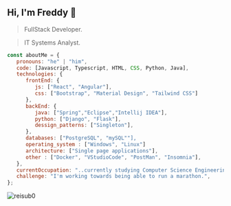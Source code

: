 ## Hi, I'm Freddy 👋
> FullStack Developer.    

> IT Systems Analyst.

```javascript
const aboutMe = {
   pronouns: "he" | "him",
   code: [Javascript, Typescript, HTML, CSS, Python, Java],
   technologies: {
      frontEnd: {
         js: ["React", "Angular"],
         css: ["Bootstrap", "Material Design", "Tailwind CSS"]
      },
      backEnd: {
         java: ["Spring","Eclipse","Intellij IDEA"],
         python: ["Django", "Flask"],
         dessign_patterns: ["Singleton"],
      },
      databases: ["PostgreSQL", "mySQL""],
      operating_system : ["Windows", "Linux"]
      architecture: ["Single page applications"],
      other : ["Docker", "VStudioCode", "PostMan", "Insomnia"],
   },
   currentOccupation: "..currently studying Computer Science Engineering,but, i'm available for job opportunities",
   challenge: "I'm working towards being able to run a marathon.",
};

```
<p align="left">
  <img src="https://github-readme-stats.vercel.app/api?username=FreddyAlx1998Mora12" alt="reisub0" /> 
</p>

<!--
**FreddyAlx1998Mora12/FreddyAlx1998Mora12** is a ✨ _special_ ✨ repository because its `README.md` (this file) appears on your GitHub profile.

Here are some ideas to get you started:

- 🔭 I’m currently working on ...
- 🌱 I’m currently learning ...
- 👯 I’m looking to collaborate on ...
- 🤔 I’m looking for help with ...
- 💬 Ask me about ...
- 📫 How to reach me: ...
- 😄 Pronouns: ...
- ⚡ Fun fact: ...
-->
